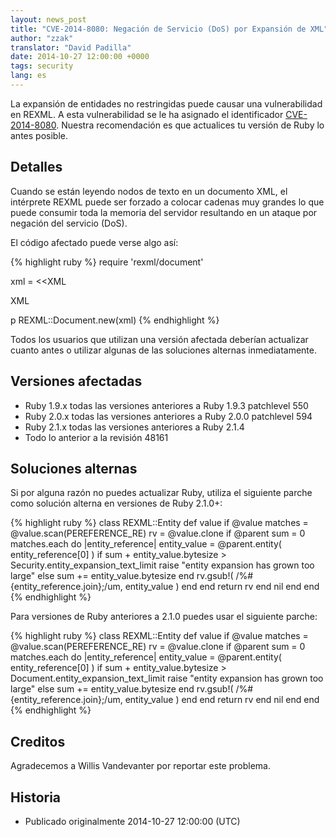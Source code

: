 ```yaml
---
layout: news_post
title: "CVE-2014-8080: Negación de Servicio (DoS) por Expansión de XML"
author: "zzak"
translator: "David Padilla"
date: 2014-10-27 12:00:00 +0000
tags: security
lang: es
---
```


La expansión de entidades no restringidas puede causar una vulnerabilidad en
REXML. A esta vulnerabilidad se le ha asignado el identificador
[CVE-2014-8080](http://cve.mitre.org/cgi-bin/cvename.cgi?name=CVE-2014-8080).
Nuestra recomendación es que actualices tu versión de Ruby lo antes posible.

## Detalles

Cuando se están leyendo nodos de texto en un documento XML, el intérprete REXML
puede ser forzado a colocar cadenas muy grandes lo que puede
consumir toda la memoria del servidor resultando en un ataque por negación
del servicio (DoS).

El código afectado puede verse algo así:

{% highlight ruby %}
require 'rexml/document'

xml = <<XML
<!DOCTYPE root [
  # vector de expansión ENTITY
]>
<cd></cd>
XML

p REXML::Document.new(xml)
{% endhighlight %}

Todos los usuarios que utilizan una versión afectada deberían actualizar cuanto
antes o utilizar algunas de las soluciones alternas inmediatamente.

## Versiones afectadas

* Ruby 1.9.x todas las versiones anteriores a Ruby 1.9.3 patchlevel 550
* Ruby 2.0.x todas las versiones anteriores a Ruby 2.0.0 patchlevel 594
* Ruby 2.1.x todas las versiones anteriores a Ruby 2.1.4
* Todo lo anterior a la revisión 48161

## Soluciones alternas

Si por alguna razón no puedes actualizar Ruby, utiliza el siguiente parche como
solución alterna en versiones de Ruby 2.1.0+:

{% highlight ruby %}
class REXML::Entity
  def value
      if @value
        matches = @value.scan(PEREFERENCE_RE)
        rv = @value.clone
        if @parent
          sum = 0
          matches.each do |entity_reference|
            entity_value = @parent.entity( entity_reference[0] )
            if sum + entity_value.bytesize > Security.entity_expansion_text_limit
              raise "entity expansion has grown too large"
            else
              sum += entity_value.bytesize
            end
            rv.gsub!( /%#{entity_reference.join};/um, entity_value )
          end
        end
        return rv
      end
      nil
   end
end
{% endhighlight %}

Para versiones de Ruby anteriores a 2.1.0 puedes usar el siguiente parche:

{% highlight ruby %}
class REXML::Entity
  def value
      if @value
        matches = @value.scan(PEREFERENCE_RE)
        rv = @value.clone
        if @parent
          sum = 0
          matches.each do |entity_reference|
            entity_value = @parent.entity( entity_reference[0] )
            if sum + entity_value.bytesize > Document.entity_expansion_text_limit
              raise "entity expansion has grown too large"
            else
              sum += entity_value.bytesize
            end
            rv.gsub!( /%#{entity_reference.join};/um, entity_value )
          end
        end
        return rv
      end
      nil
   end
end
{% endhighlight %}

## Creditos

Agradecemos a Willis Vandevanter por reportar este problema.

## Historia

* Publicado originalmente 2014-10-27 12:00:00 (UTC)

